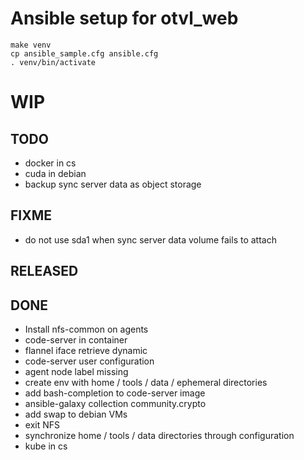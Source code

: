 # Ansible setup for otvl_web

    make venv
    cp ansible_sample.cfg ansible.cfg
    . venv/bin/activate

# WIP

## TODO

- docker in cs
- cuda in debian
- backup sync server data as object storage

## FIXME

- do not use sda1 when sync server data volume fails to attach

## RELEASED
  
## DONE

- Install nfs-common on agents
- code-server in container
- flannel iface retrieve dynamic
- code-server user configuration
- agent node label missing
- create env with home / tools / data / ephemeral directories
- add bash-completion to code-server image
- ansible-galaxy collection community.crypto
- add swap to debian VMs
- exit NFS
- synchronize home / tools / data directories through configuration
- kube in cs
